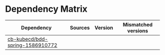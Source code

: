 # Dependency Matrix

Dependency | Sources | Version | Mismatched versions
---------- | ------- | ------- | -------------------
[cb-kubecd/bdd-spring-1586910772](https://github.com/cb-kubecd/bdd-spring-1586910772.git) |  | []() | 
